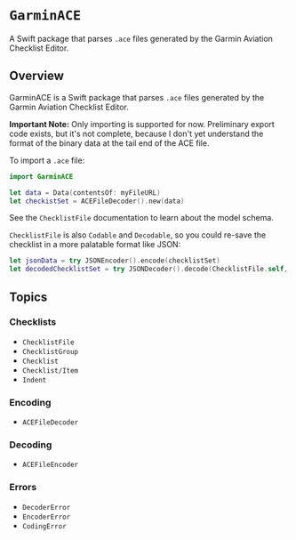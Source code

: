 # ``GarminACE``

A Swift package that parses `.ace` files generated by the Garmin Aviation
Checklist Editor.

## Overview

GarminACE is a Swift package that parses `.ace` files generated by the Garmin
Aviation Checklist Editor.

**Important Note:** Only importing is supported for now. Preliminary export code
exists, but it's not complete, because I don't yet understand the format of the
binary data at the tail end of the ACE file.

To import a `.ace` file:

``` swift
import GarminACE

let data = Data(contentsOf: myFileURL)
let checkistSet = ACEFileDecoder().new(data)
```
See the ``ChecklistFile`` documentation to learn about the model schema.

``ChecklistFile`` is also `Codable` and `Decodable`, so you could re-save the
checklist in a more palatable format like JSON:

``` swift
let jsonData = try JSONEncoder().encode(checklistSet)
let decodedChecklistSet = try JSONDecoder().decode(ChecklistFile.self, from: data)
```

## Topics

### Checklists

- ``ChecklistFile``
- ``ChecklistGroup``
- ``Checklist``
- ``Checklist/Item``
- ``Indent``

### Encoding

- ``ACEFileDecoder``

### Decoding

- ``ACEFileEncoder``

### Errors

- ``DecoderError``
- ``EncoderError``
- ``CodingError``
